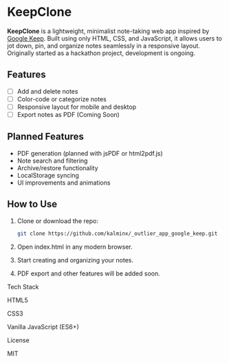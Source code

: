 # KeepClone

**KeepClone** is a lightweight, minimalist note-taking web app inspired by [Google Keep](https://keep.google.com/). Built using only HTML, CSS, and JavaScript, it allows users to jot down, pin, and organize notes seamlessly in a responsive layout. Originally started as a hackathon project, development is ongoing.

## Features

- [ ] Add and delete notes
- [ ] Color-code or categorize notes  
- [ ] Responsive layout for mobile and desktop  
- [ ] Export notes as PDF (Coming Soon)

## Planned Features

- PDF generation (planned with jsPDF or html2pdf.js)  
- Note search and filtering  
- Archive/restore functionality  
- LocalStorage syncing  
- UI improvements and animations

## How to Use

1. Clone or download the repo:
   ```bash
   git clone https://github.com/kalminx/_outlier_app_google_keep.git

2. Open index.html in any modern browser.


3. Start creating and organizing your notes.


4. PDF export and other features will be added soon.

Tech Stack

HTML5

CSS3

Vanilla JavaScript (ES6+)


License

MIT
